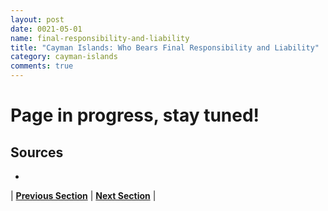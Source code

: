 ```yaml
---
layout: post
date: 0021-05-01
name: final-responsibility-and-liability
title: "Cayman Islands: Who Bears Final Responsibility and Liability"
category: cayman-islands
comments: true
---
```


# Page in progress, stay tuned!

Sources
-- 
- 

| **[Previous Section]( https://neo-project.github.io/global-blockchain-compliance-hub//cayman-islands/cayman-islands-privacy-and-data-protection.html)** | **[Next Section]( https://neo-project.github.io/global-blockchain-compliance-hub//cayman-islands/cayman-islands-smart-contracts.html)** |
